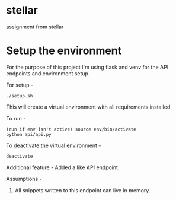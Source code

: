 # stellar
assignment from stellar

# Setup the environment
For the purpose of this project I'm using flask and venv for the API endpoints and environment setup.

For setup -
```
./setup.sh
```
This will create a virtual environment with all requirements installed

To run -
```
(run if env isn't active) source env/bin/activate
python api/api.py
```

To deactivate the virtual environment -
```
deactivate
```

Additional feature -
Added a like API endpoint.

Assumptions -
1. All snippets written to this endpoint can live in memory.
